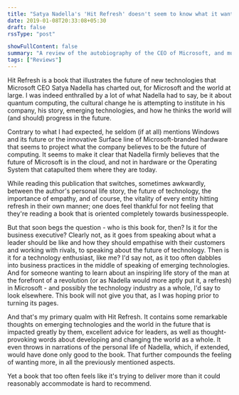 ```yaml
---
title: "Satya Nadella's 'Hit Refresh' doesn't seem to know what it wants to be"
date: 2019-01-08T20:33:08+05:30
draft: false
rssType: "post"

showFullContent: false
summary: "A review of the autobiography of the CEO of Microsoft, and musings on why it was a bit of a letdown"
tags: ["Reviews"]
---
```


Hit Refresh is a book that illustrates the future of new technologies that Microsoft CEO Satya Nadella has charted out, for Microsoft and the world at large.
I was indeed enthralled by a lot of what Nadella had to say, be it about quantum computing, the cultural change he is attempting to institute in his company, his story, emerging technologies, and how he thinks the world will (and should) progress in the future.

Contrary to what I had expected, he seldom (if at all) mentions Windows and its future or the innovative Surface line of Microsoft-branded hardware that seems to project what the company believes to be the future of computing. It seems to make it clear that Nadella firmly believes that the future of Microsoft is in the cloud, and not in hardware or the Operating System that catapulted them where they are today.

While reading this publication that switches, sometimes awkwardly, between the author's personal life story, the future of technology, the importance of empathy, and of course, the vitality of every entity hitting refresh in their own manner; one does feel thankful for not feeling that they're reading a book that is oriented completely towards businesspeople.

But that soon begs the question - who is this book for, then? Is it for the business executive? Clearly not, as it goes from speaking about what a leader should be like and how they should empathise with their customers and working with rivals, to speaking about the future of technology. Then is it for a technology enthusiast, like me? I'd say not, as it too often dabbles into business practices in the middle of speaking of emerging technologies. And for someone wanting to learn about an inspiring life story of the man at the forefront of a revolution (or as Nadella would more aptly put it, a refresh) in Microsoft - and possibly the technology industry as a whole, I'd say to look elsewhere. This book will not give you that, as I was hoping prior to turning its pages.

And that's my primary qualm with Hit Refresh. It contains some remarkable thoughts on emerging technologies and the world in the future that is impacted greatly by them, excellent advice for leaders, as well as thought-provoking words about developing and changing the world as a whole. It even throws in narrations of the personal life of Nadella, which, if extended, would have done only good to the book. That further compounds the feeling of wanting more, in all the previously mentioned aspects.

Yet a book that too often feels like it's trying to deliver more than it could reasonably accommodate is hard to recommend.
